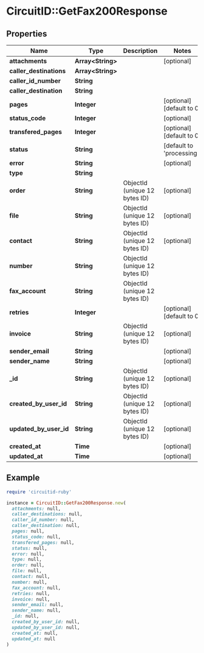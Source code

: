 # CircuitID::GetFax200Response

## Properties

| Name | Type | Description | Notes |
| ---- | ---- | ----------- | ----- |
| **attachments** | **Array&lt;String&gt;** |  | [optional] |
| **caller_destinations** | **Array&lt;String&gt;** |  |  |
| **caller_id_number** | **String** |  |  |
| **caller_destination** | **String** |  |  |
| **pages** | **Integer** |  | [optional][default to 0] |
| **status_code** | **Integer** |  | [optional] |
| **transfered_pages** | **Integer** |  | [optional][default to 0] |
| **status** | **String** |  | [default to &#39;processing&#39;] |
| **error** | **String** |  | [optional] |
| **type** | **String** |  |  |
| **order** | **String** | ObjectId (unique 12 bytes ID) | [optional] |
| **file** | **String** | ObjectId (unique 12 bytes ID) | [optional] |
| **contact** | **String** | ObjectId (unique 12 bytes ID) | [optional] |
| **number** | **String** | ObjectId (unique 12 bytes ID) |  |
| **fax_account** | **String** | ObjectId (unique 12 bytes ID) |  |
| **retries** | **Integer** |  | [optional][default to 0] |
| **invoice** | **String** | ObjectId (unique 12 bytes ID) | [optional] |
| **sender_email** | **String** |  | [optional] |
| **sender_name** | **String** |  | [optional] |
| **_id** | **String** | ObjectId (unique 12 bytes ID) | [optional] |
| **created_by_user_id** | **String** | ObjectId (unique 12 bytes ID) | [optional] |
| **updated_by_user_id** | **String** | ObjectId (unique 12 bytes ID) | [optional] |
| **created_at** | **Time** |  | [optional] |
| **updated_at** | **Time** |  | [optional] |

## Example

```ruby
require 'circuitid-ruby'

instance = CircuitID::GetFax200Response.new(
  attachments: null,
  caller_destinations: null,
  caller_id_number: null,
  caller_destination: null,
  pages: null,
  status_code: null,
  transfered_pages: null,
  status: null,
  error: null,
  type: null,
  order: null,
  file: null,
  contact: null,
  number: null,
  fax_account: null,
  retries: null,
  invoice: null,
  sender_email: null,
  sender_name: null,
  _id: null,
  created_by_user_id: null,
  updated_by_user_id: null,
  created_at: null,
  updated_at: null
)
```

